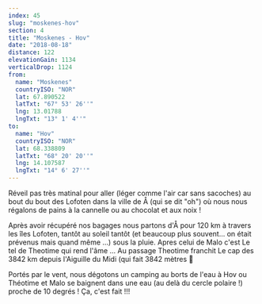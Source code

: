 ```yaml
---
index: 45
slug: "moskenes-hov"
section: 4
title: "Moskenes - Hov"
date: "2018-08-18"
distance: 122
elevationGain: 1134
verticalDrop: 1124
from:
  name: "Moskenes"
  countryISO: "NOR"
  lat: 67.890522
  latTxt: "67° 53' 26''"
  lng: 13.01788
  lngTxt: "13° 1' 4''"
to:
  name: "Hov"
  countryISO: "NOR"
  lat: 68.338809
  latTxt: "68° 20' 20''"
  lng: 14.107587
  lngTxt: "14° 6' 27''"
---
```


Réveil pas très matinal pour aller (léger comme l'air car sans sacoches) au bout du bout des Lofoten dans la ville de Å (qui se dit "oh") où nous nous régalons de pains à la cannelle ou au chocolat et aux noix ! 

Après avoir récupéré nos bagages nous partons d'Å pour 120 km à travers les îles Lofoten, tantôt au soleil tantôt (et beaucoup plus souvent... on était prévenus mais quand même ...) sous la pluie. Apres celui de Malo c'est Le tel de Theotime qui rend l'âme ... Au passage Theotime franchit Le cap des 3842 km depuis l'Aiguille du Midi (qui fait 3842 mètres 🙂

Portés par le vent, nous dégotons un camping au borts de l'eau à Hov ou Théotime et Malo se baignent dans une eau (au delà du cercle polaire !) proche de 10 degrés ! Ça, c'est fait !!!
